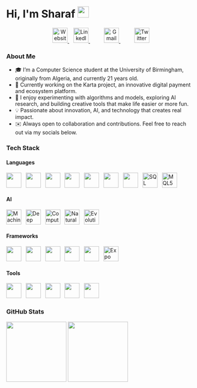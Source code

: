 # Hi, I'm Sharaf <img src="https://media.giphy.com/media/hvRJCLFzcasrR4ia7z/giphy.gif" width="30px">

<p align="center" style="margin-top: 20px;">
  <a href="https://sharafboukhezer.com" target="_blank">
    <img src="https://cdn-icons-png.flaticon.com/512/841/841364.png" alt="Website" height="40" title="Personal Website" />
  </a> &nbsp;&nbsp;
  <a href="https://www.linkedin.com/in/sharaf-boukhezer/" target="_blank" style="margin-right: 25px;">
    <img src="https://cdn.jsdelivr.net/gh/devicons/devicon/icons/linkedin/linkedin-original.svg" alt="LinkedIn" height="40" />
  </a> &nbsp;&nbsp;
  <a href="mailto:sharaf.boukhezer@gmail.com" target="_blank" style="margin-right: 25px;">
    <img src="https://img.icons8.com/color/48/gmail-new.png" alt="Gmail" height="40" />
  </a> &nbsp;&nbsp;
  <a href="https://twitter.com/SharafBoukhezer" target="_blank">
    <img src="https://cdn.jsdelivr.net/gh/devicons/devicon/icons/twitter/twitter-original.svg" alt="Twitter" height="40" />
  </a>
</p>


### About Me
- 🎓 I’m a Computer Science student at the University of Birmingham, originally from Algeria, and currently 21 years old.  
- 💼 Currently working on the Karta project, an innovative digital payment and ecosystem platform.  
- 🔬 I enjoy experimenting with algorithms and models, exploring AI research, and building creative tools that make life easier or more fun.  
- 💡 Passionate about innovation, AI, and technology that creates real impact.  
- ✉️ Always open to collaboration and contributions. Feel free to reach out via my socials below.


### Tech Stack

#### Languages
<p align="left">
  <img src="https://skillicons.dev/icons?i=python" height="40" /> &nbsp;
  <img src="https://skillicons.dev/icons?i=java" height="40" /> &nbsp;
  <img src="https://skillicons.dev/icons?i=c" height="40" /> &nbsp;
  <img src="https://cdn.jsdelivr.net/gh/devicons/devicon/icons/haskell/haskell-original.svg" height="40" /> &nbsp;
  <img src="https://skillicons.dev/icons?i=html" height="40" /> &nbsp;
  <img src="https://skillicons.dev/icons?i=css" height="40" /> &nbsp;
  <img src="https://skillicons.dev/icons?i=javascript" height="40" /> &nbsp;
  <img src="https://cdn.jsdelivr.net/gh/devicons/devicon/icons/mysql/mysql-original.svg" height="40" title="SQL" /> &nbsp;
  <img src="https://upload.wikimedia.org/wikipedia/commons/b/b1/MQL5_Community_Logo.png" height="40" title="MQL5" /> &nbsp;
</p>

#### AI
<p align="left">
  <img src="https://cdn-icons-png.flaticon.com/512/1077/1077012.png" height="40" title="Machine Learning" /> &nbsp;
  <img src="https://cdn-icons-png.flaticon.com/512/10310/10310628.png" height="40" title="Deep Learning" /> &nbsp;
  <img src="https://cdn-icons-png.flaticon.com/512/9443/9443070.png" height="40" title="Computer Vision" /> &nbsp;
  <img src="https://cdn-icons-png.flaticon.com/512/9939/9939828.png" height="40" title="Natural Language Processing" /> &nbsp;
  <img src="https://cdn-icons-png.flaticon.com/512/11877/11877665.png" height="40" title="Evolutionary Computation" />
</p>

#### Frameworks
<p align="left">
  <img src="https://skillicons.dev/icons?i=react" height="40" /> &nbsp;
  <img src="https://skillicons.dev/icons?i=nextjs" height="40" /> &nbsp;
  <img src="https://skillicons.dev/icons?i=angular" height="40" /> &nbsp;
  <img src="https://skillicons.dev/icons?i=pytorch" height="40" /> &nbsp;
  <img src="https://skillicons.dev/icons?i=tailwind" height="40" /> &nbsp;
  <img src="https://www.vectorlogo.zone/logos/expoio/expoio-icon.svg" height="40" title="Expo" />
</p>

#### Tools
<p align="left">
  <img src="https://skillicons.dev/icons?i=supabase" height="40" /> &nbsp;
  <img src="https://skillicons.dev/icons?i=git" height="40" /> &nbsp;
  <img src="https://skillicons.dev/icons?i=vscode" height="40" /> &nbsp;
  <img src="https://skillicons.dev/icons?i=mongodb" height="40" /> &nbsp;
  <img src="https://skillicons.dev/icons?i=postgresql" height="40" />
</p>


### GitHub Stats

<p align="left">
  <img src="https://github-readme-stats.vercel.app/api?username=sharafedd&show_icons=true&theme=github_dark&hide_border=true" height="160" />
  <img src="https://github-readme-stats.vercel.app/api/top-langs/?username=sharafedd&layout=compact&theme=github_dark&hide_border=true" height="160" />
</p>

